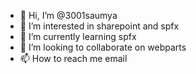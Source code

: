- 👋 Hi, I’m @3001saumya
- 👀 I’m interested in sharepoint and spfx
- 🌱 I’m currently learning spfx
- 💞️ I’m looking to collaborate on webparts
- 📫 How to reach me email

<!---
3001saumya/3001saumya is a ✨ special ✨ repository because its `README.md` (this file) appears on your GitHub profile.
You can click the Preview link to take a look at your changes.
--->
